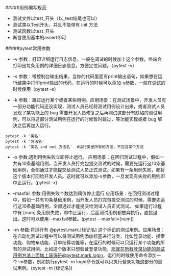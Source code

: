 #####用例编写规范
- 测试文件以test_开头（以_test结尾也可以）
- 测试类以Test开头，并且不能带有 init 方法
- 测试函数以test_开头
- 断言使用基本的assert即可

#####pytest常用参数
- -v 参数：打印详细运行日志信息，一般在调试的时候加上这个参数，终端会打印出每条用例的详细日志信息，方便定位问题。（pytest -v）
  
-  -s 参数：带控制台输出结果，当你的代码里面有print输出语句，如果想在运行结果中打印print输出的代码，在运行的时候可以添加-s参数，一般在调试的时候使用（pytest -s）
  
-  -k 参数：跳过运行某个或者某些用例。应用场景：在测试场景中，开发人员有一部分功能代码还没实现，测试人员已经将测试用例设计出来，或者测试人员发现了某功能上的 bug 需要开发人员修复之后再测试这部分有缺陷的测试用例，可以将这部分测试用例在运行的时候暂时跳过，等功能实现或者 bug 解决之后再加入运行。
```
pytest -k '类名' 
pytest -k '方法名' 
pytest -k '类名 and not 方法名'  #运行类里所有的方法，不包含某个方法
```

-  -x 参数:遇到用例失败立即停止运行。
应用场景：在回归测试过程中，假如一共有10条基础用例，当开发人员打完包提交测试的时候，需要先运行这10条基础用例，全部通过才能提交给测试人员正式测试。如果有一条用例失败，都将这个版本打回给开发人员。这时就可以添加-x参数，一旦发现有失败的用例即中止运行。(pytest -x)

- –maxfail 参数:用例失败个数达到阀值停止运行
应用场景：在回归测试过程中，假如一共有10条基础用例，当开发人员打完包提交测试的时候，需要先运行这10条基础用例，全部通过才能提交给测试人员正式测试。
如果运行过程中有 [num] 条用例失败，即中止运行，后面测试用例都放弃执行，直接退出。这时可以使用--maxfail参数。(pytest --maxfail=[num])

- -m 参数:将运行有 @pytest.mark.[标记名] 这个标记的测试用例。应用场景：在自动化测试过程中可以将测试用例添加标签进行分类，比如登录功能、搜索功能、购物车功能、订单结算功能等，在运行的时候可以只运行某个功能的所有的测试用例，比如这个版本只想验证登录功能，那就在所有登录功能的测试用例方法上面加上装饰符@pytest.mark.login，运行的时候使用命令添加一个-m参数，例如执行pytest -m login命令就可以只执行登录功能这部分的测试用例。(pytest -m [标记名])

